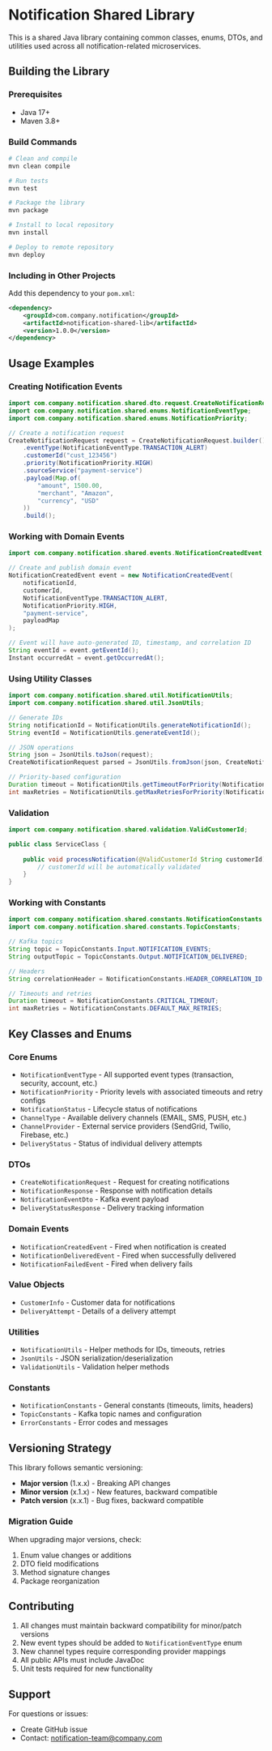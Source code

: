 # Notification Shared Library

This is a shared Java library containing common classes, enums, DTOs, and utilities used across all notification-related microservices.

## Building the Library

### Prerequisites
- Java 17+
- Maven 3.8+

### Build Commands

```bash
# Clean and compile
mvn clean compile

# Run tests
mvn test

# Package the library
mvn package

# Install to local repository
mvn install

# Deploy to remote repository
mvn deploy
```

### Including in Other Projects

Add this dependency to your `pom.xml`:

```xml
<dependency>
    <groupId>com.company.notification</groupId>
    <artifactId>notification-shared-lib</artifactId>
    <version>1.0.0</version>
</dependency>
```

## Usage Examples

### Creating Notification Events

```java
import com.company.notification.shared.dto.request.CreateNotificationRequest;
import com.company.notification.shared.enums.NotificationEventType;
import com.company.notification.shared.enums.NotificationPriority;

// Create a notification request
CreateNotificationRequest request = CreateNotificationRequest.builder()
    .eventType(NotificationEventType.TRANSACTION_ALERT)
    .customerId("cust_123456")
    .priority(NotificationPriority.HIGH)
    .sourceService("payment-service")
    .payload(Map.of(
        "amount", 1500.00,
        "merchant", "Amazon",
        "currency", "USD"
    ))
    .build();
```

### Working with Domain Events

```java
import com.company.notification.shared.events.NotificationCreatedEvent;

// Create and publish domain event
NotificationCreatedEvent event = new NotificationCreatedEvent(
    notificationId,
    customerId,
    NotificationEventType.TRANSACTION_ALERT,
    NotificationPriority.HIGH,
    "payment-service",
    payloadMap
);

// Event will have auto-generated ID, timestamp, and correlation ID
String eventId = event.getEventId();
Instant occurredAt = event.getOccurredAt();
```

### Using Utility Classes

```java
import com.company.notification.shared.util.NotificationUtils;
import com.company.notification.shared.util.JsonUtils;

// Generate IDs
String notificationId = NotificationUtils.generateNotificationId();
String eventId = NotificationUtils.generateEventId();

// JSON operations
String json = JsonUtils.toJson(request);
CreateNotificationRequest parsed = JsonUtils.fromJson(json, CreateNotificationRequest.class);

// Priority-based configuration
Duration timeout = NotificationUtils.getTimeoutForPriority(NotificationPriority.CRITICAL);
int maxRetries = NotificationUtils.getMaxRetriesForPriority(NotificationPriority.HIGH);
```

### Validation

```java
import com.company.notification.shared.validation.ValidCustomerId;

public class ServiceClass {
    
    public void processNotification(@ValidCustomerId String customerId) {
        // customerId will be automatically validated
    }
}
```

### Working with Constants

```java
import com.company.notification.shared.constants.NotificationConstants;
import com.company.notification.shared.constants.TopicConstants;

// Kafka topics
String topic = TopicConstants.Input.NOTIFICATION_EVENTS;
String outputTopic = TopicConstants.Output.NOTIFICATION_DELIVERED;

// Headers
String correlationHeader = NotificationConstants.HEADER_CORRELATION_ID;

// Timeouts and retries
Duration timeout = NotificationConstants.CRITICAL_TIMEOUT;
int maxRetries = NotificationConstants.DEFAULT_MAX_RETRIES;
```

## Key Classes and Enums

### Core Enums
- `NotificationEventType` - All supported event types (transaction, security, account, etc.)
- `NotificationPriority` - Priority levels with associated timeouts and retry configs
- `NotificationStatus` - Lifecycle status of notifications
- `ChannelType` - Available delivery channels (EMAIL, SMS, PUSH, etc.)
- `ChannelProvider` - External service providers (SendGrid, Twilio, Firebase, etc.)
- `DeliveryStatus` - Status of individual delivery attempts

### DTOs
- `CreateNotificationRequest` - Request for creating notifications
- `NotificationResponse` - Response with notification details
- `NotificationEventDto` - Kafka event payload
- `DeliveryStatusResponse` - Delivery tracking information

### Domain Events
- `NotificationCreatedEvent` - Fired when notification is created
- `NotificationDeliveredEvent` - Fired when successfully delivered
- `NotificationFailedEvent` - Fired when delivery fails

### Value Objects
- `CustomerInfo` - Customer data for notifications
- `DeliveryAttempt` - Details of a delivery attempt

### Utilities
- `NotificationUtils` - Helper methods for IDs, timeouts, retries
- `JsonUtils` - JSON serialization/deserialization
- `ValidationUtils` - Validation helper methods

### Constants
- `NotificationConstants` - General constants (timeouts, limits, headers)
- `TopicConstants` - Kafka topic names and configuration
- `ErrorConstants` - Error codes and messages

## Versioning Strategy

This library follows semantic versioning:
- **Major version** (1.x.x) - Breaking API changes
- **Minor version** (x.1.x) - New features, backward compatible
- **Patch version** (x.x.1) - Bug fixes, backward compatible

### Migration Guide

When upgrading major versions, check:
1. Enum value changes or additions
2. DTO field modifications
3. Method signature changes
4. Package reorganization

## Contributing

1. All changes must maintain backward compatibility for minor/patch versions
2. New event types should be added to `NotificationEventType` enum
3. New channel types require corresponding provider mappings
4. All public APIs must include JavaDoc
5. Unit tests required for new functionality

## Support

For questions or issues:
- Create GitHub issue
- Contact: notification-team@company.com